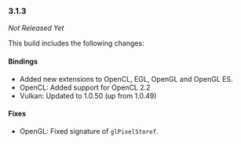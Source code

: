 ### 3.1.3

_Not Released Yet_

This build includes the following changes:

#### Bindings

- Added new extensions to OpenCL, EGL, OpenGL and OpenGL ES. 
- OpenCL: Added support for OpenCL 2.2
- Vulkan: Updated to 1.0.50 (up from 1.0.49)

#### Fixes

- OpenGL: Fixed signature of `glPixelStoref`.
